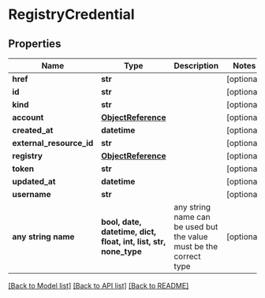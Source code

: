 # RegistryCredential


## Properties
Name | Type | Description | Notes
------------ | ------------- | ------------- | -------------
**href** | **str** |  | [optional] 
**id** | **str** |  | [optional] 
**kind** | **str** |  | [optional] 
**account** | [**ObjectReference**](ObjectReference.md) |  | [optional] 
**created_at** | **datetime** |  | [optional] 
**external_resource_id** | **str** |  | [optional] 
**registry** | [**ObjectReference**](ObjectReference.md) |  | [optional] 
**token** | **str** |  | [optional] 
**updated_at** | **datetime** |  | [optional] 
**username** | **str** |  | [optional] 
**any string name** | **bool, date, datetime, dict, float, int, list, str, none_type** | any string name can be used but the value must be the correct type | [optional]

[[Back to Model list]](../README.md#documentation-for-models) [[Back to API list]](../README.md#documentation-for-api-endpoints) [[Back to README]](../README.md)


